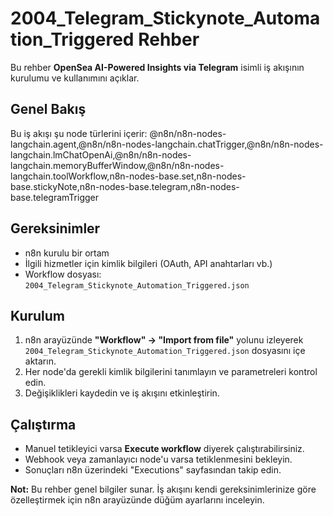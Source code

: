 # 2004_Telegram_Stickynote_Automation_Triggered Rehber

Bu rehber **OpenSea AI-Powered Insights via Telegram** isimli iş akışının kurulumu ve kullanımını açıklar.

## Genel Bakış
Bu iş akışı şu node türlerini içerir: @n8n/n8n-nodes-langchain.agent,@n8n/n8n-nodes-langchain.chatTrigger,@n8n/n8n-nodes-langchain.lmChatOpenAi,@n8n/n8n-nodes-langchain.memoryBufferWindow,@n8n/n8n-nodes-langchain.toolWorkflow,n8n-nodes-base.set,n8n-nodes-base.stickyNote,n8n-nodes-base.telegram,n8n-nodes-base.telegramTrigger

## Gereksinimler
- n8n kurulu bir ortam
- İlgili hizmetler için kimlik bilgileri (OAuth, API anahtarları vb.)
- Workflow dosyası: `2004_Telegram_Stickynote_Automation_Triggered.json`

## Kurulum
1. n8n arayüzünde **"Workflow" → "Import from file"** yolunu izleyerek `2004_Telegram_Stickynote_Automation_Triggered.json` dosyasını içe aktarın.
2. Her node'da gerekli kimlik bilgilerini tanımlayın ve parametreleri kontrol edin.
3. Değişiklikleri kaydedin ve iş akışını etkinleştirin.

## Çalıştırma
- Manuel tetikleyici varsa **Execute workflow** diyerek çalıştırabilirsiniz.
- Webhook veya zamanlayıcı node'u varsa tetiklenmesini bekleyin.
- Sonuçları n8n üzerindeki "Executions" sayfasından takip edin.

**Not:** Bu rehber genel bilgiler sunar. İş akışını kendi gereksinimlerinize göre özelleştirmek için n8n arayüzünde düğüm ayarlarını inceleyin.

